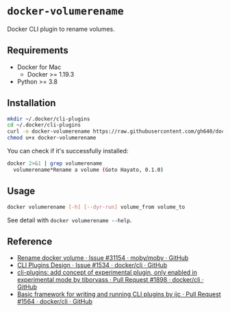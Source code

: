 # `docker-volumerename`

Docker CLI plugin to rename volumes.

## Requirements

- Docker for Mac
	- Docker >= 1.19.3
- Python >= 3.8

## Installation

```bash
mkdir ~/.docker/cli-plugins
cd ~/.docker/cli-plugins
curl -o docker-volumerename https://raw.githubusercontent.com/gh640/docker-volumerename/main/docker-volumerename.py
chmod u+x docker-volumerename
```

You can check if it's successfully installed:

```bash
docker 2>&1 | grep volumerename
  volumerename*Rename a volume (Goto Hayato, 0.1.0)
```

## Usage

```bash
docker volumerename [-h] [--dyr-run] volume_from volume_to
```

See detail with `docker volumerename --help`.

## Reference

- [Rename docker volume · Issue #31154 · moby/moby · GitHub](https://github.com/moby/moby/issues/31154)
- [CLI Plugins Design · Issue #1534 · docker/cli · GitHub](https://github.com/docker/cli/issues/1534)
- [cli-plugins: add concept of experimental plugin, only enabled in experimental mode by tiborvass · Pull Request #1898 · docker/cli · GitHub](https://github.com/docker/cli/pull/1898)
- [Basic framework for writing and running CLI plugins by ijc · Pull Request #1564 · docker/cli · GitHub](https://github.com/docker/cli/pull/1564)
